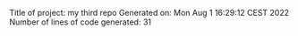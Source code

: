 Title of project: my third repo
Generated on: Mon Aug  1 16:29:12 CEST 2022
Number of lines of code generated: 31
